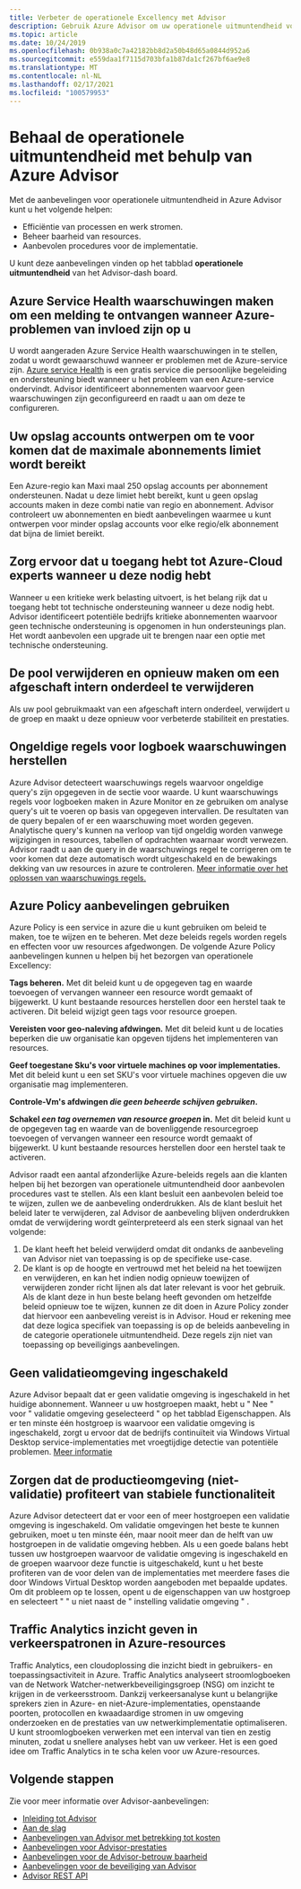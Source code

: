 ```yaml
---
title: Verbeter de operationele Excellency met Advisor
description: Gebruik Azure Advisor om uw operationele uitmuntendheid voor uw Azure-abonnementen te optimaliseren en verouderd.
ms.topic: article
ms.date: 10/24/2019
ms.openlocfilehash: 0b938a0c7a42182bb8d2a50b48d65a0844d952a6
ms.sourcegitcommit: e559daa1f7115d703bfa1b87da1cf267bf6ae9e8
ms.translationtype: MT
ms.contentlocale: nl-NL
ms.lasthandoff: 02/17/2021
ms.locfileid: "100579953"
---
```

# <a name="achieve-operational-excellence-by-using-azure-advisor"></a>Behaal de operationele uitmuntendheid met behulp van Azure Advisor

Met de aanbevelingen voor operationele uitmuntendheid in Azure Advisor kunt u het volgende helpen: 
- Efficiëntie van processen en werk stromen.
- Beheer baarheid van resources.
- Aanbevolen procedures voor de implementatie. 

U kunt deze aanbevelingen vinden op het tabblad **operationele uitmuntendheid** van het Advisor-dash board.

## <a name="create-azure-service-health-alerts-to-be-notified-when-azure-problems-affect-you"></a>Azure Service Health waarschuwingen maken om een melding te ontvangen wanneer Azure-problemen van invloed zijn op u

U wordt aangeraden Azure Service Health waarschuwingen in te stellen, zodat u wordt gewaarschuwd wanneer er problemen met de Azure-service zijn. [Azure service Health](https://azure.microsoft.com/features/service-health/) is een gratis service die persoonlijke begeleiding en ondersteuning biedt wanneer u het probleem van een Azure-service ondervindt. Advisor identificeert abonnementen waarvoor geen waarschuwingen zijn geconfigureerd en raadt u aan om deze te configureren.


## <a name="design-your-storage-accounts-to-prevent-reaching-the-maximum-subscription-limit"></a>Uw opslag accounts ontwerpen om te voor komen dat de maximale abonnements limiet wordt bereikt

Een Azure-regio kan Maxi maal 250 opslag accounts per abonnement ondersteunen. Nadat u deze limiet hebt bereikt, kunt u geen opslag accounts maken in deze combi natie van regio en abonnement. Advisor controleert uw abonnementen en biedt aanbevelingen waarmee u kunt ontwerpen voor minder opslag accounts voor elke regio/elk abonnement dat bijna de limiet bereikt.

## <a name="ensure-you-have-access-to-azure-cloud-experts-when-you-need-it"></a>Zorg ervoor dat u toegang hebt tot Azure-Cloud experts wanneer u deze nodig hebt

Wanneer u een kritieke werk belasting uitvoert, is het belang rijk dat u toegang hebt tot technische ondersteuning wanneer u deze nodig hebt. Advisor identificeert potentiële bedrijfs kritieke abonnementen waarvoor geen technische ondersteuning is opgenomen in hun ondersteunings plan. Het wordt aanbevolen een upgrade uit te brengen naar een optie met technische ondersteuning.

## <a name="delete-and-re-create-your-pool-to-remove-a-deprecated-internal-component"></a>De pool verwijderen en opnieuw maken om een afgeschaft intern onderdeel te verwijderen

Als uw pool gebruikmaakt van een afgeschaft intern onderdeel, verwijdert u de groep en maakt u deze opnieuw voor verbeterde stabiliteit en prestaties.

## <a name="repair-invalid-log-alert-rules"></a>Ongeldige regels voor logboek waarschuwingen herstellen

Azure Advisor detecteert waarschuwings regels waarvoor ongeldige query's zijn opgegeven in de sectie voor waarde. U kunt waarschuwings regels voor logboeken maken in Azure Monitor en ze gebruiken om analyse query's uit te voeren op basis van opgegeven intervallen. De resultaten van de query bepalen of er een waarschuwing moet worden gegeven. Analytische query's kunnen na verloop van tijd ongeldig worden vanwege wijzigingen in resources, tabellen of opdrachten waarnaar wordt verwezen. Advisor raadt u aan de query in de waarschuwings regel te corrigeren om te voor komen dat deze automatisch wordt uitgeschakeld en de bewakings dekking van uw resources in azure te controleren. [Meer informatie over het oplossen van waarschuwings regels.](../azure-monitor/alerts/alerts-troubleshoot-log.md)

## <a name="use-azure-policy-recommendations"></a>Azure Policy aanbevelingen gebruiken

Azure Policy is een service in azure die u kunt gebruiken om beleid te maken, toe te wijzen en te beheren. Met deze beleids regels worden regels en effecten voor uw resources afgedwongen. De volgende Azure Policy aanbevelingen kunnen u helpen bij het bezorgen van operationele Excellency: 

**Tags beheren.** Met dit beleid kunt u de opgegeven tag en waarde toevoegen of vervangen wanneer een resource wordt gemaakt of bijgewerkt. U kunt bestaande resources herstellen door een herstel taak te activeren. Dit beleid wijzigt geen tags voor resource groepen.

**Vereisten voor geo-naleving afdwingen.** Met dit beleid kunt u de locaties beperken die uw organisatie kan opgeven tijdens het implementeren van resources. 

**Geef toegestane Sku's voor virtuele machines op voor implementaties.** Met dit beleid kunt u een set SKU's voor virtuele machines opgeven die uw organisatie mag implementeren.

**Controle-Vm's afdwingen *die geen beheerde schijven gebruiken*.**

**Schakel *een tag overnemen van resource groepen* in.** Met dit beleid kunt u de opgegeven tag en waarde van de bovenliggende resourcegroep toevoegen of vervangen wanneer een resource wordt gemaakt of bijgewerkt. U kunt bestaande resources herstellen door een herstel taak te activeren.

Advisor raadt een aantal afzonderlijke Azure-beleids regels aan die klanten helpen bij het bezorgen van operationele uitmuntendheid door aanbevolen procedures vast te stellen. Als een klant besluit een aanbevolen beleid toe te wijzen, zullen we de aanbeveling onderdrukken. Als de klant besluit het beleid later te verwijderen, zal Advisor de aanbeveling blijven onderdrukken omdat de verwijdering wordt geïnterpreteerd als een sterk signaal van het volgende:

1.  De klant heeft het beleid verwijderd omdat dit ondanks de aanbeveling van Advisor niet van toepassing is op de specifieke use-case. 
2.  De klant is op de hoogte en vertrouwd met het beleid na het toewijzen en verwijderen, en kan het indien nodig opnieuw toewijzen of verwijderen zonder richt lijnen als dat later relevant is voor het gebruik. Als de klant deze in hun beste belang heeft gevonden om hetzelfde beleid opnieuw toe te wijzen, kunnen ze dit doen in Azure Policy zonder dat hiervoor een aanbeveling vereist is in Advisor. Houd er rekening mee dat deze logica specifiek van toepassing is op de beleids aanbeveling in de categorie operationele uitmuntendheid. Deze regels zijn niet van toepassing op beveiligings aanbevelingen.  


## <a name="no-validation-environment-enabled"></a>Geen validatieomgeving ingeschakeld
Azure Advisor bepaalt dat er geen validatie omgeving is ingeschakeld in het huidige abonnement. Wanneer u uw hostgroepen maakt, hebt u \" Nee \" voor \" validatie omgeving geselecteerd \" op het tabblad Eigenschappen. Als er ten minste één hostgroep is waarvoor een validatie omgeving is ingeschakeld, zorgt u ervoor dat de bedrijfs continuïteit via Windows Virtual Desktop service-implementaties met vroegtijdige detectie van potentiële problemen. [Meer informatie](../virtual-desktop/create-validation-host-pool.md)

## <a name="ensure-production-non-validation-environment-to-benefit-from-stable-functionality"></a>Zorgen dat de productieomgeving (niet-validatie) profiteert van stabiele functionaliteit
Azure Advisor detecteert dat er voor een of meer hostgroepen een validatie omgeving is ingeschakeld. Om validatie omgevingen het beste te kunnen gebruiken, moet u ten minste één, maar nooit meer dan de helft van uw hostgroepen in de validatie omgeving hebben. Als u een goede balans hebt tussen uw hostgroepen waarvoor de validatie omgeving is ingeschakeld en de groepen waarvoor deze functie is uitgeschakeld, kunt u het beste profiteren van de voor delen van de implementaties met meerdere fases die door Windows Virtual Desktop worden aangeboden met bepaalde updates. Om dit probleem op te lossen, opent u de eigenschappen van uw hostgroep en selecteert \" \" u niet naast de \" instelling validatie omgeving \" .

## <a name="enable-traffic-analytics-to-view-insights-into-traffic-patterns-across-azure-resources"></a>Traffic Analytics inzicht geven in verkeerspatronen in Azure-resources
Traffic Analytics, een cloudoplossing die inzicht biedt in gebruikers- en toepassingsactiviteit in Azure. Traffic Analytics analyseert stroomlogboeken van de Network Watcher-netwerkbeveiligingsgroep (NSG) om inzicht te krijgen in de verkeersstroom. Dankzij verkeersanalyse kunt u belangrijke sprekers zien in Azure- en niet-Azure-implementaties, openstaande poorten, protocollen en kwaadaardige stromen in uw omgeving onderzoeken en de prestaties van uw netwerkimplementatie optimaliseren. U kunt stroomlogboeken verwerken met een interval van tien en zestig minuten, zodat u snellere analyses hebt van uw verkeer. Het is een goed idee om Traffic Analytics in te scha kelen voor uw Azure-resources. 


## <a name="next-steps"></a>Volgende stappen

Zie voor meer informatie over Advisor-aanbevelingen:
* [Inleiding tot Advisor](advisor-overview.md)
* [Aan de slag](advisor-get-started.md)
* [Aanbevelingen van Advisor met betrekking tot kosten](advisor-cost-recommendations.md)
* [Aanbevelingen voor Advisor-prestaties](advisor-performance-recommendations.md)
* [Aanbevelingen voor de Advisor-betrouw baarheid](advisor-high-availability-recommendations.md)
* [Aanbevelingen voor de beveiliging van Advisor](advisor-security-recommendations.md)
* [Advisor REST API](/rest/api/advisor/)
